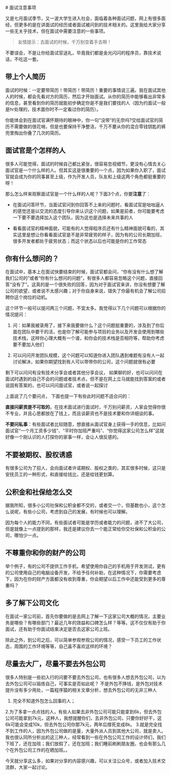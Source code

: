 ​# 面试注意事项

又是七月面试季节，又一波大学生进入社会，面临着各种面试问题，网上有很多面经，但更多的是在讲面试的经历或者面试被问到的技术相关的。这里我给大家分享一些无关乎技术，但在面试中需要注意的一些事项。
> 友情提示：去面试的时候，千万别空着手去啊！

不要误会，不是让你给面试官送礼，毕竟我们都是金光闪闪的程序员，靠技术说话，不吃这一套。
 
## 带上个人简历

面试的时候：一定要带简历！带简历！带简历！重要的事情说三遍。我在面试其他人的时候，都会先看对方的简历，然后才开始面试。从你的简历中能够看出非常多的信息，甚至看到你的简历就能初步确定你是不是我们要找的人（因为约面试一般是hr处理的，技术面你时不一定看过你的简历）。



你能体会到在面试官满怀期待的眼神中，你一句“没带”的无奈吗?交给面试官的简历不需要做的很花哨，但是也要保持干净整洁，千万不要从你的混合零钱钥匙的裤兜里掏出你叠了几次的简历。

## 面试官是个怎样的人
很多人可能觉得，面试的时候自己都比紧张，很容易忽视细节，更没有心情去关心面试官是一个什么样的人。但其实这是很重要的一个点，因为如果你入职了，面试官就会成为你的同事甚至上级，作为开发人员，队友和上级这两个角色都挺重要的呀！

那么怎么样来观察面试官是一个什么样的人呢？下面3个点，你要**注意**了：

- 在面试问答环节，当面试官问到你回答不上来的问题时，看面试官是咄咄逼人的感觉还是以交流的态度引导你来认识这个问题，如果是前者，你可能要考虑一下要不要选择加入这个团队，因为这也是选择未来共事的人

-  看看面试官的精神面貌，可能有的人觉得程序员还有什么精神面貌可看的，其实这里是想让你看看面试官是不是非常疲劳的样子，因为有的公司长期加班，很多开发者都处于疲劳状态；而这个状态以后也可能是你的工作常态
 
## 你有什么想问的？

在面试中，基本上在面试快要结束的时候，面试官都会问，“你有没有什么想了解我们公司的”或者“你有什么想问的问题”，有很多人都容易忽略这个问题，直接回答“没有了”。这真的是一个很失败的回答，因为对于面试官来讲，你没有想要了解公司的欲望，或者说不太感兴趣；对于你自身来说，错失了你最有机会了解公司招聘你这个岗位的动机。


这个环节一般可以提问两三个问题，不宜太多。我觉得以下几个问题可以根据你的情况提问：
1. 问：如果我被录用了，接下来我要做什么？这个问题挺重要的，涉及到了你后面在团队中要干的活，也是你了解可能参与项目的业务以及开发会使用到哪些技术栈，这样你心理大概有一个谱，和你会的技术栈是否相符等，帮助你考虑要不要加入他们


2. 可以问问开发团队规模，这个问题可以知道你进入团队遇到难题有没有人一起讨论解决，如果你期望找到有人可以带带你的公司，这个问题就很有必要


剩下可以问问有没有技术分享会或者其他分享会议， 如果聊的好，也可以问问在面试时遇到的自己不会的问题或者技术点，但不是在网上立马就能找到答案的或者说固有答案的，也可以问问面试官，或者说一起探讨


上面说了几个要问点， 下面也提一下有些此时问题不适合问的：

**直接问薪资是不可取的**，在技术面试进行面试时，千万别问薪资，人家会觉得你很不专业，并且心思都放在了钱上，而且谈薪资也不是技术要和你详细谈的事。


**不要问私事**：有些面试者比较随意，想直接从面试官身上获得一手的信息，比如问面试官“一个月工资多少钱”、“平时你加班严重吗”、“你觉得这家公司怎么样”这就好像一个刚认识的人打探你的家事一样，会让人很反感的。


 
## 不要被期权、股权诱惑

有很多公司为了招人，会向面试者许诺期权、股权之类的，其实很多时候，这只是安抚员工的一种形式，和直接给钱比，还是给钱更划算。


 
## 公积金和社保给怎么交

据我所知，很多小公司社保和公积金都不交的，或者交一个，但基数也小，这个怎么说呢，有些小公司，考虑到自己的发展，有时候也可以理解。


因为每个人的能力不同，有些面试者可能是学历或者能力的问题，进不了大公司，但是就像上一点提到的那样，我还是建议你去一个能正常给你交社保和公积金的公司，哪怕少一点。


 
## 不尊重你和你的财产的公司

举个例子，有的公司不提供工作手机，希望使用你自己的手机用于开发测试，更有的公司使用自己的电脑设备开发，不给予任何补助，在这种情况下，你需要考虑下，因为在你的财产方面都没有收到尊重，你会期望以后工作中还能受到更多的尊重吗？


 
## 多了解下公司文化

在面试一家公司前，首先你要做的是去网上了解一下这家公司大概的情况，主要业务是哪些？有哪些部门？最近几年的效益和口碑怎么样？等等。这不仅仅有助于你面试，还有助于你面试结束决定是否去这家公司上班。


除此之外，到公司之后，可以简单参观参观公司的情况，感受一下员工的工作状态，周围的工作环境等等，自己喜不喜欢这样的环境？


 
## 尽量去大厂，尽量不要去外包公司

很多人特别是一些初入行的问要不要去外包公司，也有很多人想去外包公司，以为去外包公司可以锻炼自己，可事实是否如此呢？
不是外包不挣钱，是外包对技术提升没有多少用处，一篇程序猿的相关文章分析，想去外包公司的无非三种人

1. 完全不知道外包怎么回事的人；

2.为了多拿一点点钱的人，有些人如果去非外包公司可能只能拿到6k，但去外包公司可能拿到7k元，这种人，我想提醒你们，去非外包公司，只要你好好干，这6k可能会变成10k，但去外包公司你那7k元，两年后撑死变成8k。
3.就是完全找不到工作的人，因为外包公司做的是量，大量外派人员到其他大公司，就是卖人。
我也很认同所分析出的这三种人，经常看到一些在外包公司工作的设计师们，我们下班了，还在加班；我们放假了，还在加班；我们睡前刷刷朋友圈，也会有那么几个在外包公司工作的在晒加班。。


今天就分享这么多，如果对分享的内容感兴趣，可以关注公众号，或者加入技术交流群，大家一起讨论。

